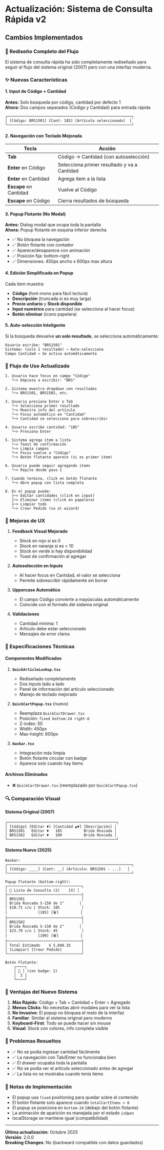 # Actualización: Sistema de Consulta Rápida v2

## Cambios Implementados

### 🔧 Rediseño Completo del Flujo

El sistema de consulta rápida ha sido completamente rediseñado para seguir el flujo del sistema original (2007) pero con una interfaz moderna.

### ✨ Nuevas Características

#### 1. Input de Código + Cantidad
**Antes:** Solo búsqueda por código, cantidad por defecto 1  
**Ahora:** Dos campos separados (Código y Cantidad) para entrada rápida

```
┌─────────────────────────────────────────────────────────┐
│ [Código: BRS1501] [Cant: 185] [Artículo seleccionado]  │
└─────────────────────────────────────────────────────────┘
```

#### 2. Navegación con Teclado Mejorada

| Tecla | Acción |
|-------|--------|
| **Tab** | Código → Cantidad (con autoselección) |
| **Enter** en Código | Selecciona primer resultado y va a Cantidad |
| **Enter** en Cantidad | Agrega item a la lista |
| **Escape** en Cantidad | Vuelve al Código |
| **Escape** en Código | Cierra resultados de búsqueda |

#### 3. Popup Flotante (No Modal)

**Antes:** Dialog modal que ocupa toda la pantalla  
**Ahora:** Popup flotante en esquina inferior derecha

- ✅ No bloquea la navegación
- ✅ Botón flotante con contador
- ✅ Aparece/desaparece con animación
- ✅ Posición fija: bottom-right
- ✅ Dimensiones: 450px ancho x 600px max altura

#### 4. Edición Simplificada en Popup

Cada item muestra:
- **Código** (font-mono para fácil lectura)
- **Descripción** (truncada si es muy larga)
- **Precio unitario** y **Stock disponible**
- **Input numérico** para cantidad (se selecciona al hacer focus)
- **Botón eliminar** (icono papelera)

#### 5. Auto-selección Inteligente

Si la búsqueda devuelve **un solo resultado**, se selecciona automáticamente:
```
Usuario escribe: "BRS1501"
Sistema: (solo 1 resultado) → Auto-selecciona
Campo Cantidad → Se activa automáticamente
```

### 🎯 Flujo de Uso Actualizado

```
1. Usuario hace focus en campo "Código"
   └─> Empieza a escribir: "BRS"
   
2. Sistema muestra dropdown con resultados
   └─> BRS1501, BRS1502, etc.
   
3. Usuario presiona Enter o Tab
   └─> Selecciona primer resultado
   └─> Muestra info del artículo
   └─> Focus automático en "Cantidad"
   └─> Cantidad se selecciona para sobrescribir
   
4. Usuario escribe cantidad: "185"
   └─> Presiona Enter
   
5. Sistema agrega item a lista
   └─> Toast de confirmación
   └─> Limpia campos
   └─> Focus vuelve a "Código"
   └─> Botón flotante aparece (si es primer item)
   
6. Usuario puede seguir agregando items
   └─> Repite desde paso 1
   
7. Cuando termina, click en botón flotante
   └─> Abre popup con lista completa
   
8. En el popup puede:
   ├─> Editar cantidades (click en input)
   ├─> Eliminar items (click en papelera)
   ├─> Limpiar todo
   └─> Crear Pedido (va al wizard)
```

### 🎨 Mejoras de UX

1. **Feedback Visual Mejorado**
   - Stock en rojo si es 0
   - Stock en naranja si es < 10
   - Stock en verde si hay disponibilidad
   - Toast de confirmación al agregar

2. **Autoselección en Inputs**
   - Al hacer focus en Cantidad, el valor se selecciona
   - Permite sobrescribir rápidamente sin borrar

3. **Uppercase Automático**
   - El campo Código convierte a mayúsculas automáticamente
   - Coincide con el formato del sistema original

4. **Validaciones**
   - Cantidad mínima: 1
   - Artículo debe estar seleccionado
   - Mensajes de error claros

### 📐 Especificaciones Técnicas

#### Componentes Modificados

1. **`QuickArticleLookup.tsx`**
   - Rediseñado completamente
   - Dos inputs lado a lado
   - Panel de información del artículo seleccionado
   - Manejo de teclado mejorado

2. **`QuickCartPopup.tsx`** (nuevo)
   - Reemplaza `QuickCartDrawer.tsx`
   - Posición: `fixed bottom-24 right-6`
   - Z-index: 50
   - Width: 450px
   - Max-height: 600px

3. **`Navbar.tsx`**
   - Integración más limpia
   - Botón flotante circular con badge
   - Aparece solo cuando hay items

#### Archivos Eliminados

- ❌ `QuickCartDrawer.tsx` (reemplazado por `QuickCartPopup.tsx`)

### 🔍 Comparación Visual

#### Sistema Original (2007)
```
┌──────────────────────────────────────────────────┐
│ [Código] [Editar ▼] [Cantidad ▲▼] [Descripción] │
│ BRS1501   Editar ▼   185          Brida Roscada │
│ BRS1502   Editar ▼   100          Brida Roscada │
└──────────────────────────────────────────────────┘
```

#### Sistema Nuevo (2025)
```
Navbar:
┌─────────────────────────────────────────────────────────┐
│ [Código: ____] [Cant: __] [Artículo: BRS1501 - ...]   │
└─────────────────────────────────────────────────────────┘

Popup Flotante (bottom-right):
┌──────────────────────────────────┐
│ 🛒 Lista de Consulta (2)    [X] │
├──────────────────────────────────┤
│ BRS1501                          │
│ Brida Roscada S-150 de 1"       │
│ $18.71 c/u | Stock: 185          │
│              [185] [🗑️]          │
├──────────────────────────────────┤
│ BRS1502                          │
│ Brida Roscada S-150 de 2"       │
│ $23.79 c/u | Stock: 45           │
│              [100] [🗑️]          │
├──────────────────────────────────┤
│ Total Estimado    $ 5,840.35     │
│ [Limpiar] [Crear Pedido]         │
└──────────────────────────────────┘

Botón Flotante:
    ┌────┐
    │ 🛒 │ (con badge: 2)
    │  2 │
    └────┘
```

### 🚀 Ventajas del Nuevo Sistema

1. **Más Rápido**: Código + Tab + Cantidad + Enter = Agregado
2. **Menos Clicks**: No necesitas abrir modales para ver la lista
3. **No Invasivo**: El popup no bloquea el resto de la interfaz
4. **Familiar**: Similar al sistema original pero moderno
5. **Keyboard-First**: Todo se puede hacer sin mouse
6. **Visual**: Stock con colores, info completa visible

### 🐛 Problemas Resueltos

- ✅ No se podía ingresar cantidad fácilmente
- ✅ La navegación con Tab/Enter no funcionaba bien
- ✅ El drawer ocupaba toda la pantalla
- ✅ No se podía ver el artículo seleccionado antes de agregar
- ✅ La lista no se mostraba cuando tenía items

### 📝 Notas de Implementación

- El popup usa `fixed` positioning para quedar sobre el contenido
- El botón flotante solo aparece cuando `totalCartItems > 0`
- El popup se posiciona en `bottom-24` (debajo del botón flotante)
- La animación de aparición es manejada por el estado `isOpen`
- localStorage se mantiene igual (compatibilidad)

---

**Última actualización**: Octubre 2025  
**Versión**: 2.0.0  
**Breaking Changes**: No (backward compatible con datos guardados)








